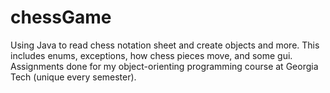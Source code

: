 # chessGame
Using Java to read chess notation sheet and create objects and more. This includes enums, exceptions, how chess pieces move, and some gui. Assignments done for my object-orienting programming course at Georgia Tech (unique every semester). 
